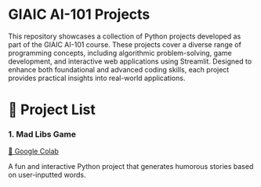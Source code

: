 # GIAIC AI-101 Projects

This repository showcases a collection of Python projects developed as part of the GIAIC AI-101 course. These projects cover a diverse range of programming concepts, including algorithmic problem-solving, game development, and interactive web applications using Streamlit. Designed to enhance both foundational and advanced coding skills, each project provides practical insights into real-world applications.

# 📜 Project List

### 1. Mad Libs Game
[🔗 Google Colab](https://colab.research.google.com/drive/1TGFn8fLOjbEJrizNPZdvV-jaMs_XFgAO#scrollTo=YQMn9AX55Z_C&line=1&uniqifier=1)

A fun and interactive Python project that generates humorous stories based on user-inputted words.

